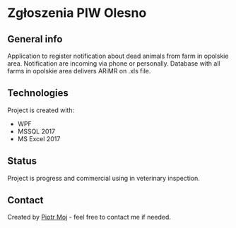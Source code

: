# Zgłoszenia PIW Olesno

## General info
Application to register notification about dead animals from farm in opolskie area. Notification are incoming via phone or personally.
Database with all farms in opolskie area delivers ARiMR on .xls file. 

## Technologies
Project is created with:
* WPF
* MSSQL 2017
* MS Excel 2017

## Status
Project is progress and commercial using in veterinary inspection.

## Contact
Created by [Piotr Moj](https://www.piwolesno.pl/) - feel free to contact me if needed.
